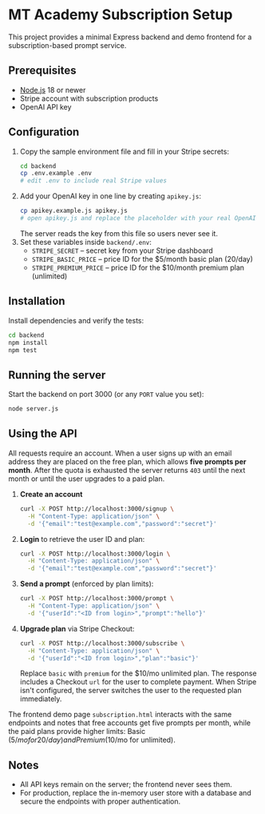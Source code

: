 # MT Academy Subscription Setup

This project provides a minimal Express backend and demo frontend for a subscription-based prompt service.

## Prerequisites
- [Node.js](https://nodejs.org/) 18 or newer
- Stripe account with subscription products
- OpenAI API key

## Configuration
1. Copy the sample environment file and fill in your Stripe secrets:
   ```bash
   cd backend
   cp .env.example .env
   # edit .env to include real Stripe values
   ```
2. Add your OpenAI key in one line by creating `apikey.js`:
   ```bash
   cp apikey.example.js apikey.js
   # open apikey.js and replace the placeholder with your real OpenAI key
   ```
   The server reads the key from this file so users never see it.
3. Set these variables inside `backend/.env`:
   - `STRIPE_SECRET` – secret key from your Stripe dashboard
   - `STRIPE_BASIC_PRICE` – price ID for the $5/month basic plan (20/day)
   - `STRIPE_PREMIUM_PRICE` – price ID for the $10/month premium plan (unlimited)

## Installation
Install dependencies and verify the tests:
```bash
cd backend
npm install
npm test
```

## Running the server
Start the backend on port 3000 (or any `PORT` value you set):
```bash
node server.js
```

## Using the API
All requests require an account. When a user signs up with an email address they are placed on the free plan, which allows **five prompts per month**. After the quota is exhausted the server returns `403` until the next month or until the user upgrades to a paid plan.
1. **Create an account**
   ```bash
   curl -X POST http://localhost:3000/signup \
     -H "Content-Type: application/json" \
     -d '{"email":"test@example.com","password":"secret"}'
   ```
2. **Login** to retrieve the user ID and plan:
   ```bash
   curl -X POST http://localhost:3000/login \
     -H "Content-Type: application/json" \
     -d '{"email":"test@example.com","password":"secret"}'
   ```
3. **Send a prompt** (enforced by plan limits):
   ```bash
   curl -X POST http://localhost:3000/prompt \
     -H "Content-Type: application/json" \
     -d '{"userId":"<ID from login>","prompt":"hello"}'
   ```
4. **Upgrade plan** via Stripe Checkout:
   ```bash
   curl -X POST http://localhost:3000/subscribe \
     -H "Content-Type: application/json" \
     -d '{"userId":"<ID from login>","plan":"basic"}'
   ```
   Replace `basic` with `premium` for the $10/mo unlimited plan. The response includes a Checkout `url` for the user to complete payment. When Stripe isn't configured, the server switches the user to the requested plan immediately.

The frontend demo page `subscription.html` interacts with the same endpoints and notes that free accounts get five prompts per month, while the paid plans provide higher limits: Basic ($5/mo for 20/day) and Premium ($10/mo for unlimited).

## Notes
- All API keys remain on the server; the frontend never sees them.
- For production, replace the in-memory user store with a database and secure the endpoints with proper authentication.
